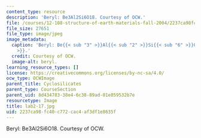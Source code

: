 ```yaml
---
content_type: resource
description: 'Beryl: Be3Al2Si6O18. Courtesy of OCW.'
file: /courses/12-108-structure-of-earth-materials-fall-2004/2237ca98fc40c772cac4af3df1e8635f_lab2-17.jpg
file_size: 27651
file_type: image/jpeg
image_metadata:
  caption: 'Beryl: Be{{< sub "3" >}}Al{{< sub "2" >}}Si{{< sub "6" >}}O{{< sub "18"
    >}}.'
  credit: Courtesy of OCW.
  image-alt: beryl.
learning_resource_types: []
license: https://creativecommons.org/licenses/by-nc-sa/4.0/
ocw_type: OCWImage
parent_title: Cyclosilicates
parent_type: CourseSection
parent_uid: 8d434783-38e4-6c38-89ad-01e859532b7e
resourcetype: Image
title: lab2-17.jpg
uid: 2237ca98-fc40-c772-cac4-af3df1e8635f
---
```

Beryl: Be3Al2Si6O18. Courtesy of OCW.